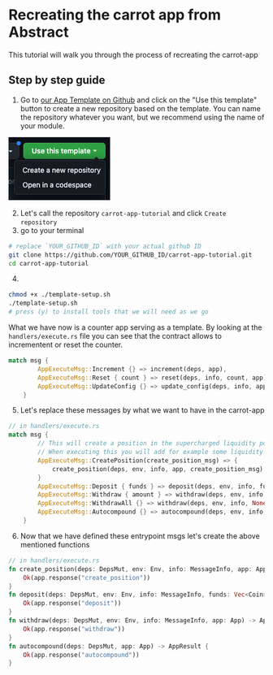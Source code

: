 # Recreating the carrot app from Abstract

This tutorial will walk you through the process of recreating the carrot-app

## Step by step guide

1. Go to <a href="https://github.com/AbstractSDK/app-template" target="_blank">our App Template on Github</a> and click on the "Use this template" button to create a new repository based on the template. You can name the repository whatever you want, but we recommend using the name of your module.

![](../resources/get_started/use-this-template.webp)

2. Let's call the repository `carrot-app-tutorial` and click `Create repository`
3. go to your terminal

```sh
# replace `YOUR_GITHUB_ID` with your actual github ID
git clone https://github.com/YOUR_GITHUB_ID/carrot-app-tutorial.git
cd carrot-app-tutorial
```

4.

```sh
chmod +x ./template-setup.sh
./template-setup.sh
# press (y) to install tools that we will need as we go
```

What we have now is a counter app serving as a template.
By looking at the `handlers/execute.rs` file you can see that the contract allows to incrementent or reset the counter.

```rust
match msg {
        AppExecuteMsg::Increment {} => increment(deps, app),
        AppExecuteMsg::Reset { count } => reset(deps, info, count, app),
        AppExecuteMsg::UpdateConfig {} => update_config(deps, info, app),
    }
```

5. Let's replace these messages by what we want to have in the carrot-app

```rust
// in handlers/execute.rs
match msg {
        // This will create a position in the supercharged liquidity pool.
        // When executing this you will add for example some liquidity for both assets USDC and USDT
        AppExecuteMsg::CreatePosition(create_position_msg) => {
            create_position(deps, env, info, app, create_position_msg)
        }
        AppExecuteMsg::Deposit { funds } => deposit(deps, env, info, funds, app),
        AppExecuteMsg::Withdraw { amount } => withdraw(deps, env, info, Some(amount), app),
        AppExecuteMsg::WithdrawAll {} => withdraw(deps, env, info, None, app),
        AppExecuteMsg::Autocompound {} => autocompound(deps, env, info, app),
    }
```

6. Now that we have defined these entrypoint msgs let's create the above mentioned functions

```rust
// in handlers/execute.rs
fn create_position(deps: DepsMut, env: Env, info: MessageInfo, app: App) -> AppResult {
    Ok(app.response("create_position"))
}
fn deposit(deps: DepsMut, env: Env, info: MessageInfo, funds: Vec<Coin>, app: App) -> AppResult {
    Ok(app.response("deposit"))
}
fn withdraw(deps: DepsMut, env: Env, info: MessageInfo, app: App) -> AppResult {
    Ok(app.response("withdraw"))
}
fn autocompound(deps: DepsMut, app: App) -> AppResult {
    Ok(app.response("autocompound"))
}
```
